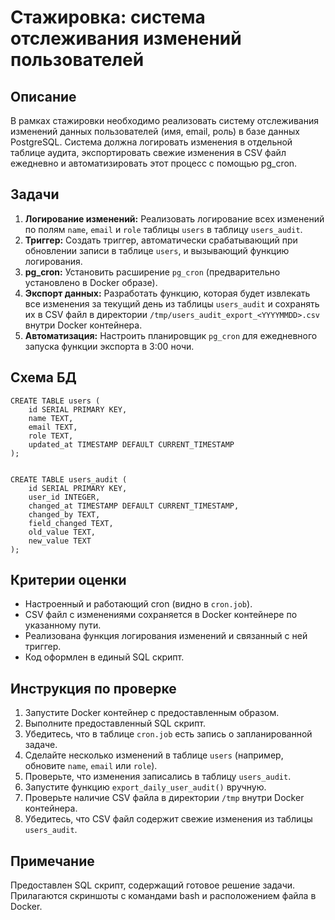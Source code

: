 # Стажировка: система отслеживания изменений пользователей

## Описание

В рамках стажировки необходимо реализовать систему отслеживания изменений данных пользователей (имя, email, роль) в базе данных PostgreSQL.  Система должна логировать изменения в отдельной таблице аудита, экспортировать свежие изменения в CSV файл ежедневно и автоматизировать этот процесс с помощью pg_cron.

## Задачи

1.  **Логирование изменений:** Реализовать логирование всех изменений по полям `name`, `email` и `role` таблицы `users` в таблицу `users_audit`.
2.  **Триггер:** Создать триггер, автоматически срабатывающий при обновлении записи в таблице `users`, и вызывающий функцию логирования.
3.  **pg_cron:** Установить расширение `pg_cron` (предварительно установлено в Docker образе).
4.  **Экспорт данных:** Разработать функцию, которая будет извлекать все изменения за текущий день из таблицы `users_audit` и сохранять их в CSV файл в директории `/tmp/users_audit_export_<YYYYMMDD>.csv` внутри Docker контейнера.
5.  **Автоматизация:** Настроить планировщик `pg_cron` для ежедневного запуска функции экспорта в 3:00 ночи.

## Схема БД
```
CREATE TABLE users (
    id SERIAL PRIMARY KEY,
    name TEXT,
    email TEXT,
    role TEXT,
    updated_at TIMESTAMP DEFAULT CURRENT_TIMESTAMP
);


CREATE TABLE users_audit (
    id SERIAL PRIMARY KEY,
    user_id INTEGER,
    changed_at TIMESTAMP DEFAULT CURRENT_TIMESTAMP,
    changed_by TEXT,
    field_changed TEXT,
    old_value TEXT,
    new_value TEXT
);
```

## Критерии оценки

*   Настроенный и работающий cron (видно в `cron.job`).
*   CSV файл с изменениями сохраняется в Docker контейнере по указанному пути.
*   Реализована функция логирования изменений и связанный с ней триггер.
*   Код оформлен в единый SQL скрипт.

## Инструкция по проверке

1.  Запустите Docker контейнер с предоставленным образом.
2.  Выполните предоставленный SQL скрипт.
3.  Убедитесь, что в таблице `cron.job` есть запись о запланированной задаче.
4.  Сделайте несколько изменений в таблице `users` (например, обновите `name`, `email` или `role`).
5.  Проверьте, что изменения записались в таблицу `users_audit`.
6.  Запустите функцию `export_daily_user_audit()` вручную.
7.  Проверьте наличие CSV файла в директории `/tmp` внутри Docker контейнера.
8.  Убедитесь, что CSV файл содержит свежие изменения из таблицы `users_audit`.

## Примечание

Предоставлен SQL скрипт, содержащий готовое решение задачи.  Прилагаются скриншоты с командами bash и расположением файла в Docker.
